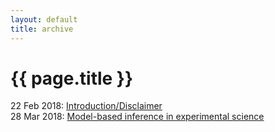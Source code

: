 ```yaml
---
layout: default
title: archive
---
```


{{ page.title }}
================

22 Feb 2018: [Introduction/Disclaimer](https://caesoma.github.io/archive/standalone/2018-02-22-introduction-disclaimer.html)  
28 Mar 2018: [Model-based inference in experimental science](https://caesoma.github.io/archive/standalone/2018-03-28-model-based-science)
